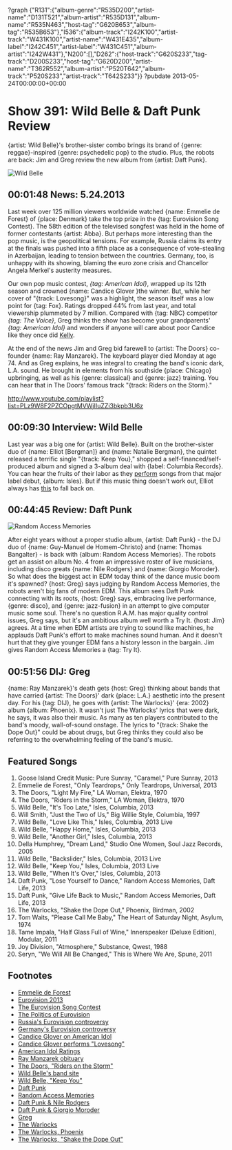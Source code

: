 ?graph {"R131":{"album-genre":"R535D200","artist-name":"D131T521","album-artist":"R535D131","album-name":"R535N463","host-tag":"G620B653","album-tag":"R535B653"},"I536":{"album-track":"I242K100","artist-track":"W431K100","artist-name":"W431E435","album-label":"I242C451","artist-label":"W431C451","album-artist":"I242W431"},"N200":[],"D262":{"host-track":"G620S233","tag-track":"D200S233","host-tag":"G620D200","artist-name":"T362R552","album-artist":"P520T642","album-track":"P520S233","artist-track":"T642S233"}}
?pubdate 2013-05-24T00:00:00+00:00

# Show 391: Wild Belle & Daft Punk Review

{artist: Wild Belle}'s brother-sister combo brings its brand of {genre: reggae}-inspired {genre: psychedelic pop} to the studio. Plus, the robots are back: Jim and Greg review the new album from {artist: Daft Punk}.

![Wild Belle](http://static.soundopinions.org/images/2013/wildbelle.jpg)

## 00:01:48 News: 5.24.2013
Last week over 125 million viewers worldwide watched {name: Emmelie de Forest} of {place: Denmark} take the top prize in the {tag: Eurovision Song Contest}. The 58th edition of the televised songfest was held in the home of former contestants {artist: Abba}. But perhaps more interesting than the pop music, is the geopolitical tensions. For example, Russia claims its entry at the finals was pushed into a fifth place as a consequence of vote-stealing in Azerbaijan, leading to tension between the countries. Germany, too, is unhappy with its showing, blaming the euro zone crisis and Chancellor Angela Merkel's austerity measures.

Our own pop music contest, *{tag: American Idol}*, wrapped up its 12th season and crowned {name: Candice Glover }the winner. But, while her cover of "{track: Lovesong}" was a highlight, the season itself was a low point for {tag: Fox}. Ratings dropped 44% from last year, and total viewership plummeted by 7 million. Compared with {tag: NBC} competitor *{tag: The Voice}*, Greg thinks the show has become your grandparents' *{tag: American Idol}* and wonders if anyone will care about poor Candice like they once did [Kelly](http://www.kellyclarkson.com/).

At the end of the news Jim and Greg bid farewell to {artist: The Doors} co-founder {name: Ray Manzarek}. The keyboard player died Monday at age 74. And as Greg explains, he was integral to creating the band's iconic dark, L.A. sound. He brought in elements from his southside {place: Chicago} upbringing, as well as his {genre: classical} and {genre: jazz} training. You can hear that in The Doors' famous track "{track: Riders on the Storm}."

http://www.youtube.com/playlist?list=PLz9W8F2PZCOpgtMVWjIIuZZi3bkpb3U6z

## 00:09:30 Interview: Wild Belle
Last year was a big one for {artist: Wild Belle}. Built on the brother-sister duo of {name: Elliot [Bergman]} and {name: Natalie Bergman}, the quintet released a terrific single "{track: Keep You}," shopped a self-financed/self-produced album and signed a 3-album deal with {label: Columbia Records}. You can hear the fruits of their labor as they [perform](http://www.youtube.com/playlist?list=PLz9W8F2PZCOpgtMVWjIIuZZi3bkpb3U6z) songs from that major label debut, {album: Isles}. But if this music thing doesn't work out, Elliot always has [this](http://www.flickr.com/photos/davidsampson/sets/72157623171397039/comments/) to fall back on.

## 00:44:45 Review: Daft Punk
![Random Access Memories](http://is5.mzstatic.com/image/thumb/Music2/v4/0c/8c/4a/0c8c4a84-465f-ee54-d999-eb0743d224ef/source/600x600bb.jpg "5468295/617154241")

After eight years without a proper studio album, {artist: Daft Punk} - the DJ duo of {name: Guy-Manuel de Homem-Christo} and {name: Thomas Bangalter} - is back with {album: Random Access Memories}. The robots get an assist on album No. 4 from an impressive roster of live musicians, including disco greats {name: Nile Rodgers} and {name: Giorgio Moroder}. So what does the biggest act in EDM today think of the dance music boom it's spawned? {host: Greg} says judging by Random Access Memories, the robots aren't big fans of modern EDM. This album sees Daft Punk connecting with its roots, {host: Greg} says, embracing live performance, {genre: disco}, and {genre: jazz-fusion} in an attempt to give computer music some soul. There's no question R.A.M. has major quality control issues, Greg says, but it's an ambitious album well worth a Try It. {host: Jim} agrees. At a time when EDM artists are trying to sound like machines, he applauds Daft Punk's effort to make machines sound human. And it doesn't hurt that they give younger EDM fans a history lesson in the bargain. Jim gives Random Access Memories a {tag: Try It}.

## 00:51:56 DIJ: Greg
{name: Ray Manzarek}'s death gets {host: Greg} thinking about bands that have carried {artist: The Doors}' dark {place: L.A.} aesthetic into the present day. For his {tag: DIJ}, he goes with {artist: The Warlocks}' {era: 2002} album {album: Phoenix}. It wasn't just The Warlocks' lyrics that were dark, he says, it was also their music. As many as ten players contributed to the band's moody, wall-of-sound onstage. The lyrics to "{track: Shake the Dope Out}" could be about drugs, but Greg thinks they could also be referring to the overwhelming feeling of the band's music.

## Featured Songs
1. Goose Island Credit Music: Pure Sunray, "Caramel," Pure Sunray, 2013
2. Emmelie de Forest, "Only Teardrops," Only Teardrops, Universal, 2013
3. The Doors, "Light My Fire," LA Woman, Elektra, 1970
4. The Doors, "Riders in the Storm," LA Woman, Elektra, 1970
5. Wild Belle, "It's Too Late," Isles, Columbia, 2013
6. Will Smith, "Just the Two of Us," Big Willie Style, Columbia, 1997
7. Wild Belle, "Love Like This," Isles, Columbia, 2013 Live
8. Wild Belle, "Happy Home," Isles, Columbia, 2013
9. Wild Belle, "Another Girl," Isles, Columbia, 2013
10. Della Humphrey, "Dream Land," Studio One Women, Soul Jazz Records, 2005
11. Wild Belle, "Backslider," Isles, Columbia, 2013 Live
12. Wild Belle, "Keep You," Isles, Columbia, 2013 Live
13. Wild Belle, "When It's Over," Isles, Columbia, 2013
14. Daft Punk, "Lose Yourself to Dance," Random Access Memories, Daft Life, 2013
15. Daft Punk, "Give Life Back to Music," Random Access Memories, Daft Life, 2013
16. The Warlocks, "Shake the Dope Out," Phoenix, Birdman, 2002
17. Tom Waits, "Please Call Me Baby," The Heart of Saturday Night, Asylum, 1974
18. Tame Impala, "Half Glass Full of Wine," Innerspeaker (Deluxe Edition), Modular, 2011
19. Joy Division, "Atmosphere," Substance, Qwest, 1988
20. Seryn, "We Will All Be Changed," This is Where We Are, Spune, 2011

## Footnotes
- [Emmelie de Forest](http://www.youtube.com/watch?v=k59E7T0H-Us)
- [Eurovision 2013](http://online.wsj.com/article/SB10001424127887324787004578492951353590418.html)
- [The Eurovision Song Contest](http://www.eurovision.tv/)
- [The Politics of Eurovision](http://www.bloomberg.com/news/2013-05-22/the-politics-of-eurovision-s-bad-pop.html)
- [Russia's Eurovision controversy](http://www.bbc.co.uk/news/world-europe-22609523)
- [Germany's Eurovision controversy](http://www.reuters.com/article/2013/05/19/us-eurovision-germany-idUSBRE94I06S20130519)
- [Candice Glover on American Idol](http://www.americanidol.com/contestants/season_12/candice-glover)
- [Candice Glover performs "Lovesong"](http://www.youtube.com/watch?v=7acuT6Sydc4)
- [American Idol Ratings](http://www.hollywoodreporter.com/live-feed/tv-ratings-american-idol-finale-524576)
- [Ray Manzarek obituary](http://www.rollingstone.com/music/news/ray-manzarek-doors-keyboardist-dead-at-74-20130520)
- [The Doors, "Riders on the Storm"](http://www.youtube.com/watch?v=rYE1S6r3bkg)
- [Wild Belle's band site](http://www.wildbelle.com/%e2%80%8e)
- [Wild Belle, "Keep You"](http://www.youtube.com/watch?v=RLKOmXm6W3s)
- [Daft Punk](http://www.daftpunk.com/)
- [Random Access Memories](http://www.randomaccessmemories.com/)
- [Daft Punk & Nile Rodgers](http://www.youtube.com/watch?v=da_Yp9BOCaI)
- [Daft Punk & Giorgio Moroder](http://www.youtube.com/watch?feature=player_embedded&v=eYDvxo-M0OQ)
- [Greg](http://www.chicagotribune.com/entertainment/music/turnitup/chi-daft-punk-album-review-random-access-memories-reviewed-20130517,0,3033475.column)
- [The Warlocks](http://www.thewarlocks.com/news.php)
- [The Warlocks, Phoenix](http://www.thewarlocks.com/music.php?lRecordID=2)
- [The Warlocks, "Shake the Dope Out"](http://www.youtube.com/watch?v=AG8kb20SmcE)
